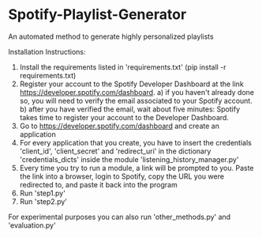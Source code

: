 # Spotify-Playlist-Generator
An automated method to generate highly personalized playlists

Installation Instructions:
1) Install the requirements listed in 'requirements.txt' (pip install -r requirements.txt)
2) Register your account to the Spotify Developer Dashboard at the link https://developer.spotify.com/dashboard.
  a) if you haven't already done so, you will need to verify the email associated to your Spotify account.
  b) after you have verified the email,  wait about five minutes: Spotify takes time to register your account to the Developer Dashboard.
3) Go to https://developer.spotify.com/dashboard and create an application 
4) For every application that you create, you have to insert the credentials 'client_id', 'client_secret' and 'redirect_uri' in the dictionary 'credentials_dicts' inside the module 'listening_history_manager.py'
5) Every time you try to run a module, a link will be prompted to you. Paste the link into a browser, login to Spotify, copy the URL you were redirected to, and paste it back into the program 
6) Run 'step1.py'
7) Run 'step2.py'

For experimental purposes you can also run 'other_methods.py' and 'evaluation.py'
